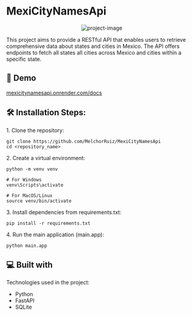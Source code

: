 <h1 align="left" id="title">MexiCityNamesApi</h1>

<p align="center"><img src="https://socialify.git.ci/MelchorRuiz/MexiCityNamesApi/image?description=1&amp;language=1&amp;name=1&amp;owner=1&amp;theme=Auto" alt="project-image"></p>

<p id="description">This project aims to provide a RESTful API that enables users to retrieve comprehensive data about states and cities in Mexico. The API offers endpoints to fetch all states all cities across Mexico and cities within a specific state.</p>

<h2>🚀 Demo</h2>

[mexicitynamesapi.onrender.com/docs](mexicitynamesapi.onrender.com/docs)

<h2>🛠️ Installation Steps:</h2>

<p>1. Clone the repository:</p>

```
git clone https://github.com/MelchorRuiz/MexiCityNamesApi
cd <repository_name>
```

<p>2. Create a virtual environment:</p>

```
python -m venv venv

# For Windows
venv\Scripts\activate

# For MacOS/Linux
source venv/bin/activate
```

<p>3. Install dependencies from requirements.txt:</p>

```
pip install -r requirements.txt
```

<p>4. Run the main application (main.app):</p>

```
python main.app
```

  
  
<h2>💻 Built with</h2>

Technologies used in the project:

*   Python
*   FastAPI
*   SQLite
